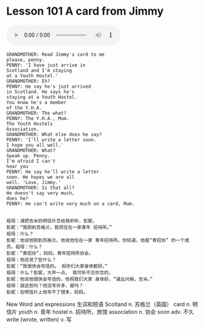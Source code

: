 # Lesson 101 A card from Jimmy

​<audio id="audio" controls="" loop="loop">
    <source id="mp3" src="https://online1.tingclass.net/lesson/shi0529/0000/16/101.mp3"> 
</audio>

```
GRANDMOTHER: Read Jimmy's card to me
please, penny.
PENNY: 'I have just arrive in
Scotland and I'm staying
at a Youth Hostel.'
GRANDMOTHER: Eh?
PENNY: He say he's just arrived
in Scotland. He says he's
staying at a Youth Hostel.
You know he's a member
of the Y.H.A.
GRANDMOTHER: The what?
PENNY: The Y.H.A., Mum.
The Youth Hostels
Association.
GRANDMOTHER: What else does he say?
PENNY: 'I'll write a letter soon.
I hope you all well.'
GRANDMOTHER: What?
Speak up. Penny.
I'm afraid I can't
hear you
PENNY: He say he'll write a letter
soon. He hopes we are all
well. 'Love, Jimmy.'
GRANDMOTHER: Is that all?
He doesn't say very much,
does he?
PENNY: He can't write very much on a card, Mum.


祖母：请把吉米的明信片念给我听听，彭妮。
彭妮：“我刚到苏格兰，我现住在一家青年 招待所。”
祖母：什么？
彭妮：他说他刚到苏格兰。他说他住在一家 青年招待所。你知道，他是“青招协” 的一个成员。祖母：什么？
彭妮：“青招协”，妈妈。青年招待所协会。
祖母：他还说了些什么？
彭妮：“我很快会写信的。 祝你们大家身体都好。”
祖母：什么？彭妮，大声一点。 我可听不见你念的。
彭妮：他说他很快会写信的。他祝我们大家 身体好。“谨此问候，吉米。”
祖母：就这些吗？他没写许多，是吗？
彭妮：在明信片上他写不了很多，妈妈。
```

New Word and expressions 生词和短语
Scotland
n. 苏格兰（英国）
card
n. 明信片
youth
n. 青年
hostel
n. 招待所，旅馆
association
n. 协会
soon
adv. 不久
write (wrote, written)
v. 写
